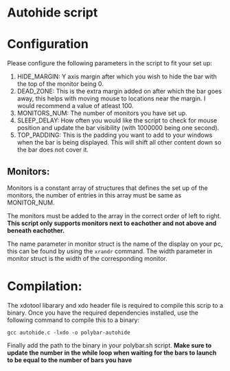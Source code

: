 # Autohide script

# Configuration

Please configure the following parameters in the script to fit your set up:
1. HIDE_MARGIN: Y axis margin after which you wish to hide the bar with the top of the monitor being 0.
2. DEAD_ZONE: This is the extra margin added on after which the bar goes away, this helps with moving mouse to locations near the margin. I would recommend a value of atleast 100.
3. MONITORS_NUM: The number of monitors you have set up.
4. SLEEP_DELAY: How often you would like the script to check for mouse position and update the bar visibility (with 1000000 being one second).
5. TOP_PADDING: This is the padding you want to add to your windows when the bar is being displayed. This will shift all other content down so the bar does not cover it.


## Monitors:

Monitors is a constant array of structures that defines the set up of the monitors, the number of entries in this array must be same as MONITOR_NUM.

The monitors must be added to the array in the correct order of left to right.
**This script only supports monitors next to eachother and not above and beneath eachother.**

The name parameter in monitor struct is the name of the display on your pc, this can be found by using the ``xrandr`` command.
The width parameter in monitor struct is the width of the corresponding monitor.

# Compilation:

The xdotool libarary and xdo header file is required to compile this scrip to a binary. Once you have the required dependencies installed, use the following command to compile this to a binary:

````
gcc autohide.c -lxdo -o polybar-autohide
````

Finally add the path to the binary in your polybar.sh script.
**Make sure to update the number in the while loop when waiting for the bars to launch to be equal to the number of bars you have**
